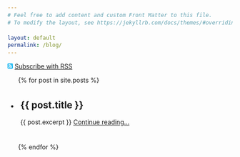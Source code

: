 ```yaml
---
# Feel free to add content and custom Front Matter to this file.
# To modify the layout, see https://jekyllrb.com/docs/themes/#overriding-theme-defaults

layout: default
permalink: /blog/
---
```


<style>
.post {
    padding: 5px;
}
</style>

<p><img id="feedicon" src="/assets/images/feedicons/25.png"> <a href="/feed.xml">Subscribe with RSS</a></p>
<script>
document.querySelector("#feedicon").src = `/assets/images/feedicons/${Math.floor(Math.random() * 50) + 1}.png`
</script>

<ul>
  {% for post in site.posts %}
      <li class="highlighter-rouge post">
          <h2>{{ post.title }}</h2>
          {{ post.excerpt }} <a href="{{ post.url }}">Continue reading...</a>
      </li><br><br>
  {% endfor %}
</ul>

